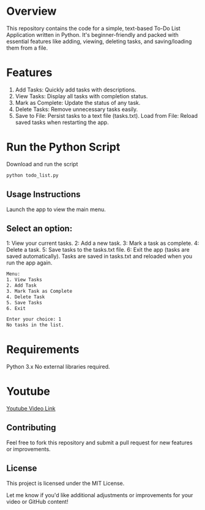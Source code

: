 # Overview
This repository contains the code for a simple, text-based To-Do List Application written in Python. It's beginner-friendly and packed with essential features like adding, viewing, deleting tasks, and saving/loading them from a file.

# Features
1. Add Tasks: Quickly add tasks with descriptions.
2. View Tasks: Display all tasks with completion status.
3. Mark as Complete: Update the status of any task.
4. Delete Tasks: Remove unnecessary tasks easily.
5. Save to File: Persist tasks to a text file (tasks.txt).
   Load from File: Reload saved tasks when restarting the app.

# Run the Python Script
Download and run the script

```bash
python todo_list.py
```


## Usage Instructions
Launch the app to view the main menu.

## Select an option:

1: View your current tasks.
2: Add a new task.
3: Mark a task as complete.
4: Delete a task.
5: Save tasks to the tasks.txt file.
6: Exit the app (tasks are saved automatically).
Tasks are saved in tasks.txt and reloaded when you run the app again.

```bash
Menu:
1. View Tasks
2. Add Task
3. Mark Task as Complete
4. Delete Task
5. Save Tasks
6. Exit

Enter your choice: 1
No tasks in the list.
```

# Requirements
Python 3.x
No external libraries required.

# Youtube 
[Youtube Video Link](https://github.com/aizazahmed14/to-do-list-in-python)

## Contributing
Feel free to fork this repository and submit a pull request for new features or improvements.

## License
This project is licensed under the MIT License.

Let me know if you'd like additional adjustments or improvements for your video or GitHub content!

